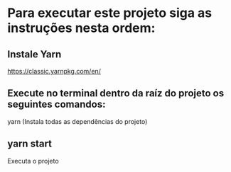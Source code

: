 # Para executar este projeto siga as instruções nesta ordem:

## Instale Yarn

https://classic.yarnpkg.com/en/

## Execute no terminal dentro da raíz do projeto os seguintes comandos:

yarn
(Instala todas as dependências do projeto)

## yarn start

Executa o projeto

